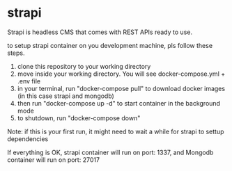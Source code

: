 # strapi

Strapi is headless CMS that comes with REST APIs ready to use.

to setup strapi container on you development machine, pls follow these steps.

1. clone this repository to your working directory
2. move inside your working directory. You will see docker-compose.yml + .env file
3. in your terminal, run "docker-compose pull" to download docker images (in this case strapi and mongodb)
4. then run "docker-compose up -d" to start container in the background mode
5. to shutdown, run "docker-compose down"

Note: if this is your first run, it might need to wait a while for strapi to settup dependencies

If everything is OK, strapi container will run on port: 1337, and Mongodb container will run on port: 27017
